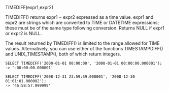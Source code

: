 TIMEDIFF(expr1,expr2)

TIMEDIFF() returns expr1 − expr2 expressed as a time value. expr1 and expr2 are strings which are converted to TIME or DATETIME expressions; these must be of the same type following conversion. Returns NULL if expr1 or expr2 is NULL.

The result returned by TIMEDIFF() is limited to the range allowed for TIME values. Alternatively, you can use either of the functions TIMESTAMPDIFF() and UNIX_TIMESTAMP(), both of which return integers.

```
SELECT TIMEDIFF('2000-01-01 00:00:00', '2000-01-01 00:00:00.000001');
-> '-00:00:00.000001'

SELECT TIMEDIFF('2008-12-31 23:59:59.000001', '2008-12-30 01:01:01.000002');
-> '46:58:57.999999'
```
